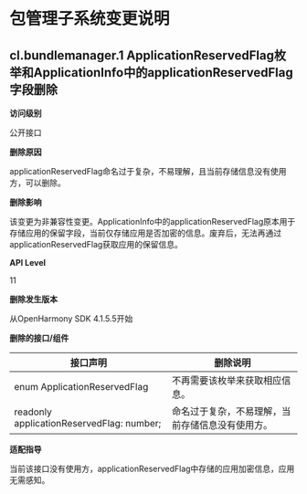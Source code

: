 # 包管理子系统变更说明

## cl.bundlemanager.1 ApplicationReservedFlag枚举和ApplicationInfo中的applicationReservedFlag字段删除

**访问级别**

公开接口

**删除原因**

applicationReservedFlag命名过于复杂，不易理解，且当前存储信息没有使用方，可以删除。

**删除影响**

该变更为非兼容性变更。ApplicationInfo中的applicationReservedFlag原本用于存储应用的保留字段，当前仅存储应用是否加密的信息。废弃后，无法再通过applicationReservedFlag获取应用的保留信息。

**API Level**

11

**删除发生版本**

从OpenHarmony SDK 4.1.5.5开始

**删除的接口/组件**

| 接口声明 | 删除说明 |
| --------------- | ------- |
| enum ApplicationReservedFlag | 不再需要该枚举来获取相应信息。 |
| readonly applicationReservedFlag: number; | 命名过于复杂，不易理解，当前存储信息没有使用方。 |

**适配指导**

当前该接口没有使用方，applicationReservedFlag中存储的应用加密信息，应用无需感知。
